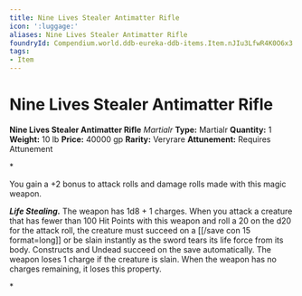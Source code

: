```yaml
---
title: Nine Lives Stealer Antimatter Rifle
icon: ':luggage:'
aliases: Nine Lives Stealer Antimatter Rifle
foundryId: Compendium.world.ddb-eureka-ddb-items.Item.nJIu3LfwR4K0O6x3
tags:
- Item
---
```


# Nine Lives Stealer Antimatter Rifle

**Nine Lives Stealer Antimatter Rifle**
_Martialr_
**Type:** Martialr
**Quantity:** 1
**Weight:** 10 lb
**Price:** 40000 gp
**Rarity:** Veryrare
**Attunement:** Requires Attunement

*<p>You gain a +2 bonus to attack rolls and damage rolls made with this magic weapon.

***Life Stealing.*** The weapon has 1d8 + 1 charges. When you attack a creature that has fewer than 100 Hit Points with this weapon and roll a 20 on the d20 for the attack roll, the creature must succeed on a [[/save con 15 format=long]] or be slain instantly as the sword tears its life force from its body. Constructs and Undead succeed on the save automatically. The weapon loses 1 charge if the creature is slain. When the weapon has no charges remaining, it loses this property.</p>*